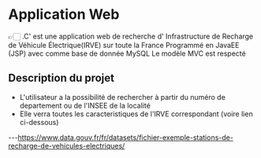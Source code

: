 # Application Web 

 👉🏻 .C' est une application web de recherche d' Infrastructure de Recharge de Véhicule Électrique(IRVE) sur toute la France
 Programmé en JavaEE (JSP) avec comme base de donnée MySQL 
 Le modèle MVC est respecté
                   



## Description du projet 
 
- L'utilisateur a la possibilité de rechercher à partir du numéro de departement ou de l'INSEE de la localité
- Elle verra toutes les caracteristiques de l'IRVE correspondant (voire lien ci-dessous)
  
---https://www.data.gouv.fr/fr/datasets/fichier-exemple-stations-de-recharge-de-vehicules-electriques/

